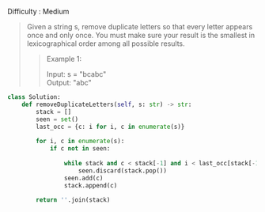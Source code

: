 Difficulty : Medium 

>Given a string s, remove duplicate letters so that every letter appears once and only once. You must make sure your result is 
>the smallest in lexicographical order among all possible results.
>
>>Example 1:  
>>
>>Input: s = "bcabc"  
>>Output: "abc"

```python
class Solution:
    def removeDuplicateLetters(self, s: str) -> str:
        stack = []
        seen = set() 
        last_occ = {c: i for i, c in enumerate(s)}
        
        for i, c in enumerate(s):
            if c not in seen:
                
                while stack and c < stack[-1] and i < last_occ[stack[-1]]:
                    seen.discard(stack.pop())
                seen.add(c)
                stack.append(c)
        
        return ''.join(stack)
```
